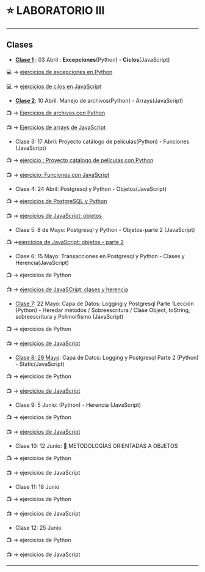 # :star: LABORATORIO III

---

## Clases

- [**Clase 1**](https://github.com/eugenia1984/UTN-FRSR-Programacion/tree/main/2do_anio_1er_semestre/laboratorioIII/clase01) : 03 Abril : **Excepciones**(Python) - **Ciclos**(JavaScript)

:computer: -> [ejercicios de excepciones en Python](https://github.com/eugenia1984/UTN-FRSR-Programacion/tree/main/2do_anio_1er_semestre/laboratorioIII/excepciones/leccion1)

:computer: -> [ejercicios de cilos en JavaScript](https://github.com/eugenia1984/UTN-FRSR-Programacion/tree/main/2do_anio_1er_semestre/laboratorioIII/tecnicatura_3_js/leccion1)

- [**Clase 2**](https://github.com/eugenia1984/UTN-FRSR-Programacion/tree/main/2do_anio_1er_semestre/laboratorioIII/clase02): 10 Abril: Manejo de archivos(Python) - Arrays(JavaScript)

:tv: -> [Ejercicios de archivos con Python](https://github.com/eugenia1984/UTN-FRSR-Programacion/tree/main/2do_anio_1er_semestre/laboratorioIII/archivos-leccion2)

:tv: -> [Ejercicios de arrays de JavaScript](https://github.com/eugenia1984/UTN-FRSR-Programacion/tree/main/2do_anio_1er_semestre/laboratorioIII/tecnicatura_3_js-leccion2-arrays)

- Clase 3: 17 Abril: Proyecto catálogo de películas(Python) - Funciones (JavaScript)

:tv: -> [ejercicio : Proyecto catálogo de películas con Python](https://github.com/eugenia1984/UTN-FRSR-Programacion/tree/main/2do_anio_1er_semestre/laboratorioIII/clase3-catalogo-peliculas)

:tv: -> [ejercicio: Funciones con JavaScript](https://github.com/eugenia1984/UTN-FRSR-Programacion/tree/main/2do_anio_1er_semestre/laboratorioIII/clase3-funciones)

- Clase 4: 24 Abril: Postgresql y Python - Objetos(JavaScript)

:tv: -> [ejercicios de PostgreSQL y Python](https://github.com/eugenia1984/UTN-FRSR-Programacion/tree/main/2do_anio_1er_semestre/laboratorioIII/clase4_postgresql-python)

:tv: -> [ejercicios de JavaScript: objetos](https://github.com/eugenia1984/UTN-FRSR-Programacion/tree/main/2do_anio_1er_semestre/laboratorioIII/clase4-javascript-objetos)

- Clase 5: 8 de Mayo: Postgresql y Python  - Objetos-parte 2 (JavaScript)

:tv: ->[ejercicios de JavaScript: objetos - parte 2](https://github.com/eugenia1984/UTN-FRSR-Programacion/tree/main/2do_anio_1er_semestre/laboratorioIII/clase5-objetos-parte2)

- Clase 6: 15 Mayo:  Transacciones en Postgresql y Python - Clases y Herencia(JavaScript)

:tv: ->  ejercicios de Python

:tv: ->  [ejercicios de JavaSCript: clases y herencia](https://github.com/eugenia1984/UTN-FRSR-Programacion/tree/main/2do_anio_1er_semestre/laboratorioIII/clase6-clases-js)

- [Clase 7](https://github.com/eugenia1984/UTN-FRSR-Programacion/tree/main/2do_anio_1er_semestre/laboratorioIII/clase07): 22 Mayo:  Capa de Datos: Logging y Postgresql Parte 1Lección (Python) - Heredar métodos / Sobreescritura / Clase Object, toString, sobreescritura y Polimorfismo (JavaScript)

:tv: ->  ejercicios de Python

:tv: ->  [ejercicios de JavaScript](https://github.com/eugenia1984/UTN-FRSR-Programacion/tree/main/2do_anio_1er_semestre/laboratorioIII/clase07/javascript)

- [Clase 8: 29 Mayo](https://github.com/eugenia1984/UTN-FRSR-Programacion/tree/main/2do_anio_1er_semestre/laboratorioIII/clase08): Capa de Datos: Logging y Postgresql Parte 2 (Python) -  Static(JavaScript)

:tv: ->  ejercicios de Python

:tv: ->  [ejercicios de JavaScript](https://github.com/eugenia1984/UTN-FRSR-Programacion/tree/main/2do_anio_1er_semestre/laboratorioIII/clase08)

- Clase 9: 5 Junio: (Python) - Herencia (JavaScript)

:tv: ->  ejercicios de Python

:tv: ->  [ejercicios de JavaScript](https://github.com/eugenia1984/UTN-FRSR-Programacion/tree/main/2do_anio_1er_semestre/laboratorioIII/clase9_herencia_js)

- Clase 10: 12 Junio: :book: METODOLOGÍAS ORIENTADAS A OBJETOS

:tv: ->  ejercicios de Python

:tv: ->  ejercicios de JavaScript

- Clase 11: 18 Junio

:tv: ->  ejercicios de Python

:tv: ->  ejercicios de JavaScript

- Clase 12: 25 Junio

:tv: ->  ejercicios de Python

:tv: ->  ejercicios de JavaScript

---
